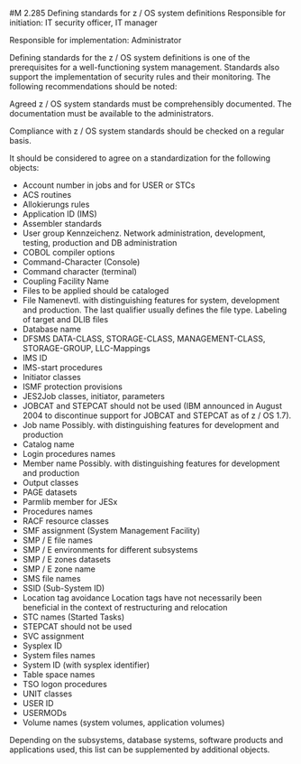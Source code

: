 #M 2.285 Defining standards for z / OS system definitions
Responsible for initiation: IT security officer, IT manager

Responsible for implementation: Administrator

Defining standards for the z / OS system definitions is one of the prerequisites for a well-functioning system management. Standards also support the implementation of security rules and their monitoring. The following recommendations should be noted:

Agreed z / OS system standards must be comprehensibly documented. The documentation must be available to the administrators.

Compliance with z / OS system standards should be checked on a regular basis.

It should be considered to agree on a standardization for the following objects:

* Account number in jobs and for USER or STCs
* ACS routines
* Allokierungs rules
* Application ID (IMS)
* Assembler standards
* User group Kennzeichenz. Network administration, development, testing, production and DB administration
* COBOL compiler options
* Command-Character (Console)
* Command character (terminal)
* Coupling Facility Name
* Files to be applied should be cataloged
* File Namenevtl. with distinguishing features for system, development and production. The last qualifier usually defines the file type. Labeling of target and DLIB files
* Database name
* DFSMS DATA-CLASS, STORAGE-CLASS, MANAGEMENT-CLASS, STORAGE-GROUP, LLC-Mappings
* IMS ID
* IMS-start procedures
* Initiator classes
* ISMF protection provisions
* JES2Job classes, initiator, parameters
* JOBCAT and STEPCAT should not be used (IBM announced in August 2004 to discontinue support for JOBCAT and STEPCAT as of z / OS 1.7).
* Job name Possibly. with distinguishing features for development and production
* Catalog name
* Login procedures names
* Member name Possibly. with distinguishing features for development and production
* Output classes
* PAGE datasets
* Parmlib member for JESx
* Procedures names
* RACF resource classes
* SMF assignment (System Management Facility)
* SMP / E file names
* SMP / E environments for different subsystems
* SMP / E zones datasets
* SMP / E zone name
* SMS file names
* SSID (Sub-System ID)
* Location tag avoidance Location tags have not necessarily been beneficial in the context of restructuring and relocation
* STC names (Started Tasks)
* STEPCAT should not be used
* SVC assignment
* Sysplex ID
* System files names
* System ID (with sysplex identifier)
* Table space names
* TSO logon procedures
* UNIT classes
* USER ID
* USERMODs
* Volume names (system volumes, application volumes)


Depending on the subsystems, database systems, software products and applications used, this list can be supplemented by additional objects.



